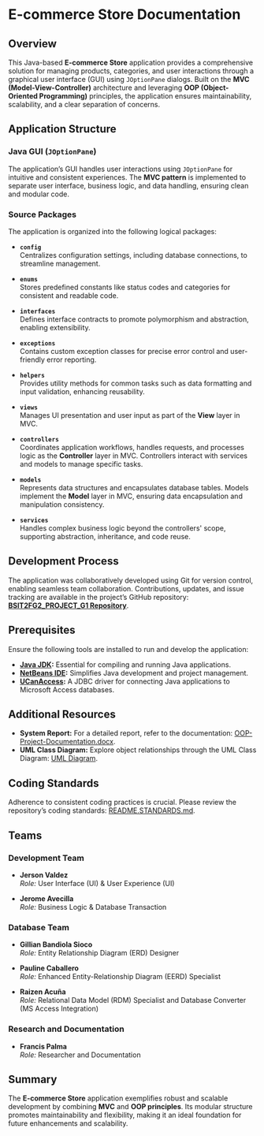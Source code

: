 # E-commerce Store Documentation

## Overview
This Java-based **E-commerce Store** application provides a comprehensive solution for managing products, categories, and user interactions through a graphical user interface (GUI) using `JOptionPane` dialogs. Built on the **MVC (Model-View-Controller)** architecture and leveraging **OOP (Object-Oriented Programming)** principles, the application ensures maintainability, scalability, and a clear separation of concerns.

## Application Structure

### Java GUI (`JOptionPane`)
The application’s GUI handles user interactions using `JOptionPane` for intuitive and consistent experiences. The **MVC pattern** is implemented to separate user interface, business logic, and data handling, ensuring clean and modular code.

### Source Packages
The application is organized into the following logical packages:

- **`config`**  
  Centralizes configuration settings, including database connections, to streamline management.

- **`enums`**  
  Stores predefined constants like status codes and categories for consistent and readable code.

- **`interfaces`**  
  Defines interface contracts to promote polymorphism and abstraction, enabling extensibility.

- **`exceptions`**  
  Contains custom exception classes for precise error control and user-friendly error reporting.

- **`helpers`**  
  Provides utility methods for common tasks such as data formatting and input validation, enhancing reusability.

- **`views`**  
  Manages UI presentation and user input as part of the **View** layer in MVC.

- **`controllers`**  
  Coordinates application workflows, handles requests, and processes logic as the **Controller** layer in MVC. Controllers interact with services and models to manage specific tasks.

- **`models`**  
  Represents data structures and encapsulates database tables. Models implement the **Model** layer in MVC, ensuring data encapsulation and manipulation consistency.

- **`services`**  
  Handles complex business logic beyond the controllers' scope, supporting abstraction, inheritance, and code reuse.

## Development Process
The application was collaboratively developed using Git for version control, enabling seamless team collaboration. Contributions, updates, and issue tracking are available in the project’s GitHub repository:  
[**BSIT2FG2_PROJECT_G1 Repository**](https://github.com/javecilla/BSIT2FG2_PROJECT_G1).

## Prerequisites
Ensure the following tools are installed to run and develop the application:

- **[Java JDK](https://www.java.com/download/ie_manual.jsp):** Essential for compiling and running Java applications.
- **[NetBeans IDE](https://netbeans.apache.org/):** Simplifies Java development and project management.
- **[UCanAccess](https://ucanaccess.sourceforge.net/site.html):** A JDBC driver for connecting Java applications to Microsoft Access databases.

## Additional Resources

- **System Report:** For a detailed report, refer to the documentation: [OOP-Project-Documentation.docx](https://docs.google.com/document/d/12_uOVckdKLDgM0cxOCKlfHoWVn6w99mhC83IONZR1K0/edit?usp=sharing).  
- **UML Class Diagram:** Explore object relationships through the UML Class Diagram: [UML Diagram](https://lucid.app/lucidchart/52f8ebd5-3998-4227-bdbc-c2304db243d2/edit?viewport_loc=-1636%2C141%2C3371%2C1346%2C0_0&invitationId=inv_c9475dd8-c346-4a94-b439-b54470b0287a).

## Coding Standards
Adherence to consistent coding practices is crucial. Please review the repository’s coding standards: [README.STANDARDS.md](./src/README.STANDARDS.md).

## Teams

### Development Team
- **Jerson Valdez**  
  *Role:* User Interface (UI) & User Experience (UI)  

- **Jerome Avecilla**  
  *Role:* Business Logic & Database Transaction  

### Database Team
- **Gillian Bandiola Sioco**  
  *Role:* Entity Relationship Diagram (ERD) Designer  

- **Pauline Caballero**  
  *Role:* Enhanced Entity-Relationship Diagram (EERD) Specialist  

- **Raizen Acuña**  
  *Role:* Relational Data Model (RDM) Specialist and Database Converter (MS Access Integration)  

### Research and Documentation
- **Francis Palma**  
  *Role:* Researcher and Documentation  

## Summary
The **E-commerce Store** application exemplifies robust and scalable development by combining **MVC** and **OOP principles**. Its modular structure promotes maintainability and flexibility, making it an ideal foundation for future enhancements and scalability.

